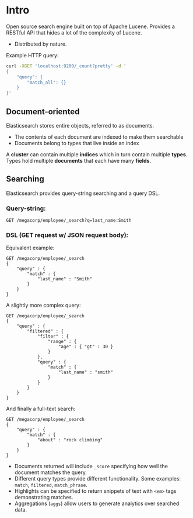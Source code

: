 # Intro

Open source search engine built on top of Apache Lucene. Provides a RESTful API that hides a lot of the complexity of Lucene.

- Distributed by nature.

Example HTTP query:

```sh
curl -XGET 'localhost:9200/_count?pretty' -d '
{
    "query": {
        "match_all": {}
    }
}'
```

## Document-oriented

Elasticsearch stores entire objects, referred to as documents.

- The contents of each document are indexed to make them searchable
- Documents belong to types that live inside an index

A **cluster** can contain multiple **indices** which in turn contain multiple **types**. Types hold multiple **documents** that each have many **fields**.

## Searching

Elasticsearch provides query-string searching and a query DSL.

### Query-string:

```
GET /megacorp/employee/_search?q=last_name:Smith
```

### DSL (GET request w/ JSON request body):

Equivalent example:

```
GET /megacorp/employee/_search
{
    "query" : {
        "match" : {
            "last_name" : "Smith"
        }
    }
}
```

A slightly more complex query:

```
GET /megacorp/employee/_search
{
    "query" : {
        "filtered" : {
            "filter" : {
                "range" : {
                    "age" : { "gt" : 30 }
                }
            },
            "query" : {
                "match" : {
                    "last_name" : "smith"
                }
            }
        }
    }
}
```

And finally a full-text search:

```
GET /megacorp/employee/_search
{
    "query" : {
        "match" : {
            "about" : "rock climbing"
        }
    }
}
```

- Documents returned will include `_score` specifying how well the document matches the query.
- Different query types provide different functionality. Some examples: `match`, `filtered`, `match_phrase`.
- Highlights can be specified to return snippets of text with `<em>` tags demonstrating matches.
- Aggregations (`aggs`) allow users to generate analytics over searched data.
